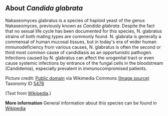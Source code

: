**About *Candida glabrata***
-------------------------
Nakaseomyces glabratus is a species of haploid yeast of the genus 
Nakaseomyces, previously known as *Candida glabrata*. Despite the fact 
that no sexual life cycle has been documented for this species, N. 
glabratus strains of both mating types are commonly found. N. glabrata 
is generally a commensal of human mucosal tissues, but in today's era 
of wider human immunodeficiency from various causes, N. glabratus is 
often the second or third most common cause of candidiasis as an 
opportunistic pathogen. Infections caused by N. glabratus can affect 
the urogenital tract or even cause systemic infections by entrance of 
the fungal cells in the bloodstream (Candidemia), especially prevalent 
in immunocompromised patients.


Picture credit: [Public domain](https://commons.wikimedia.org/wiki/Main_Page) via Wikimedia Commons [(Image source)](https://en.wikipedia.org/wiki/File:Glabrata.jpg)
Taxonomy ID [5478](https://www.uniprot.org/taxonomy/5478)

(Text from [Wikipedia](https://en.wikipedia.org/).)

**More information**
General information about this species can be found in [Wikipedia](https://en.wikipedia.org/wiki/Nakaseomyces_glabratus)
